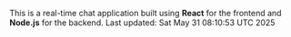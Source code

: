 This is a real-time chat application built using **React** for the frontend and **Node.js** for the backend.
Last updated: Sat May 31 08:10:53 UTC 2025

